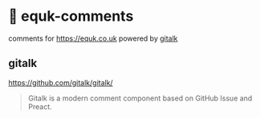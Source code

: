 # 💬 equk-comments

comments for https://equk.co.uk powered by [gitalk](https://github.com/gitalk/gitalk/)

## gitalk

https://github.com/gitalk/gitalk/

> Gitalk is a modern comment component based on GitHub Issue and Preact.
